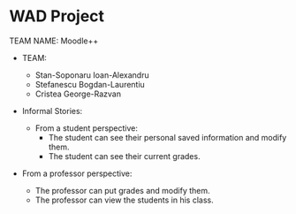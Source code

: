# WAD Project

TEAM NAME: Moodle++
- TEAM:
  - Stan-Soponaru Ioan-Alexandru
  - Stefanescu Bogdan-Laurentiu
  - Cristea George-Razvan

- Informal Stories:
  - From a student perspective:
    - The student can see their personal saved information and modify them.
    - The student can see their current grades.

- From a professor perspective:
  - The professor can put grades and modify them.
  - The professor can view the students in his class.
